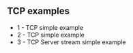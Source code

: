 ## TCP examples

- 1 - TCP simple example
- 2 - TCP simple example
- 3 - TCP Server stream simple example

